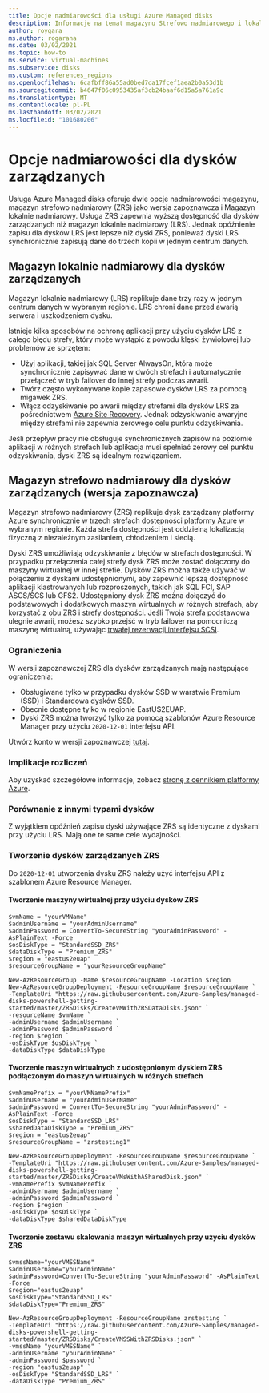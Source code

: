 ```yaml
---
title: Opcje nadmiarowości dla usługi Azure Managed disks
description: Informacje na temat magazynu Strefowo nadmiarowego i lokalnie nadmiarowego magazynu dla usługi Azure Managed Disks.
author: roygara
ms.author: rogarana
ms.date: 03/02/2021
ms.topic: how-to
ms.service: virtual-machines
ms.subservice: disks
ms.custom: references_regions
ms.openlocfilehash: 6cafbff86a55ad0bed7da17fcef1aea2b0a53d1b
ms.sourcegitcommit: b4647f06c0953435af3cb24baaf6d15a5a761a9c
ms.translationtype: MT
ms.contentlocale: pl-PL
ms.lasthandoff: 03/02/2021
ms.locfileid: "101680206"
---
```

# <a name="redundancy-options-for-managed-disks"></a>Opcje nadmiarowości dla dysków zarządzanych

Usługa Azure Managed disks oferuje dwie opcje nadmiarowości magazynu, magazyn strefowo nadmiarowy (ZRS) jako wersja zapoznawcza i Magazyn lokalnie nadmiarowy. Usługa ZRS zapewnia wyższą dostępność dla dysków zarządzanych niż magazyn lokalnie nadmiarowy (LRS). Jednak opóźnienie zapisu dla dysków LRS jest lepsze niż dyski ZRS, ponieważ dyski LRS synchronicznie zapisują dane do trzech kopii w jednym centrum danych.

## <a name="locally-redundant-storage-for-managed-disks"></a>Magazyn lokalnie nadmiarowy dla dysków zarządzanych

Magazyn lokalnie nadmiarowy (LRS) replikuje dane trzy razy w jednym centrum danych w wybranym regionie. LRS chroni dane przed awarią serwera i uszkodzeniem dysku. 

Istnieje kilka sposobów na ochronę aplikacji przy użyciu dysków LRS z całego błędu strefy, który może wystąpić z powodu klęski żywiołowej lub problemów ze sprzętem:
- Użyj aplikacji, takiej jak SQL Server AlwaysOn, która może synchronicznie zapisywać dane w dwóch strefach i automatycznie przełączeć w tryb failover do innej strefy podczas awarii.
- Twórz często wykonywane kopie zapasowe dysków LRS za pomocą migawek ZRS.
- Włącz odzyskiwanie po awarii między strefami dla dysków LRS za pośrednictwem [Azure Site Recovery](../site-recovery/azure-to-azure-how-to-enable-zone-to-zone-disaster-recovery.md). Jednak odzyskiwanie awaryjne między strefami nie zapewnia zerowego celu punktu odzyskiwania.

Jeśli przepływ pracy nie obsługuje synchronicznych zapisów na poziomie aplikacji w różnych strefach lub aplikacja musi spełniać zerowy cel punktu odzyskiwania, dyski ZRS są idealnym rozwiązaniem.

## <a name="zone-redundant-storage-for-managed-disks-preview"></a>Magazyn strefowo nadmiarowy dla dysków zarządzanych (wersja zapoznawcza)

Magazyn strefowo nadmiarowy (ZRS) replikuje dysk zarządzany platformy Azure synchronicznie w trzech strefach dostępności platformy Azure w wybranym regionie. Każda strefa dostępności jest oddzielną lokalizacją fizyczną z niezależnym zasilaniem, chłodzeniem i siecią. 

Dyski ZRS umożliwiają odzyskiwanie z błędów w strefach dostępności. W przypadku przełączenia całej strefy dysk ZRS może zostać dołączony do maszyny wirtualnej w innej strefie. Dysków ZRS można także używać w połączeniu z dyskami udostępnionymi, aby zapewnić lepszą dostępność aplikacji klastrowanych lub rozproszonych, takich jak SQL FCI, SAP ASCS/SCS lub GFS2. Udostępniony dysk ZRS można dołączyć do podstawowych i dodatkowych maszyn wirtualnych w różnych strefach, aby korzystać z obu ZRS i [strefy dostępności](../availability-zones/az-overview.md). Jeśli Twoja strefa podstawowa ulegnie awarii, możesz szybko przejść w tryb failover na pomocniczą maszynę wirtualną, używając [trwałej rezerwacji interfejsu SCSI](disks-shared-enable.md#supported-scsi-pr-commands).

### <a name="limitations"></a>Ograniczenia

W wersji zapoznawczej ZRS dla dysków zarządzanych mają następujące ograniczenia:

- Obsługiwane tylko w przypadku dysków SSD w warstwie Premium (SSD) i Standardowa dysków SSD.
- Obecnie dostępne tylko w regionie EastUS2EUAP.
- Dyski ZRS można tworzyć tylko za pomocą szablonów Azure Resource Manager przy użyciu `2020-12-01` interfejsu API.

Utwórz konto w wersji zapoznawczej [tutaj](https://aka.ms/ZRSDisksPreviewSignUp).

### <a name="billing-implications"></a>Implikacje rozliczeń

Aby uzyskać szczegółowe informacje, zobacz [stronę z cennikiem platformy Azure](https://azure.microsoft.com/pricing/details/managed-disks/).

### <a name="comparison-with-other-disk-types"></a>Porównanie z innymi typami dysków

Z wyjątkiem opóźnień zapisu dyski używające ZRS są identyczne z dyskami przy użyciu LRS. Mają one te same cele wydajności.

### <a name="create-zrs-managed-disks"></a>Tworzenie dysków zarządzanych ZRS

Do `2020-12-01` utworzenia dysku ZRS należy użyć interfejsu API z szablonem Azure Resource Manager.

#### <a name="create-a-vm-with-zrs-disks"></a>Tworzenie maszyny wirtualnej przy użyciu dysków ZRS

```
$vmName = "yourVMName" 
$adminUsername = "yourAdminUsername"
$adminPassword = ConvertTo-SecureString "yourAdminPassword" -AsPlainText -Force
$osDiskType = "StandardSSD_ZRS"
$dataDiskType = "Premium_ZRS"
$region = "eastus2euap"
$resourceGroupName = "yourResourceGroupName"

New-AzResourceGroup -Name $resourceGroupName -Location $region
New-AzResourceGroupDeployment -ResourceGroupName $resourceGroupName `
-TemplateUri "https://raw.githubusercontent.com/Azure-Samples/managed-disks-powershell-getting-started/master/ZRSDisks/CreateVMWithZRSDataDisks.json" `
-resourceName $vmName `
-adminUsername $adminUsername `
-adminPassword $adminPassword `
-region $region `
-osDiskType $osDiskType `
-dataDiskType $dataDiskType
```

#### <a name="create-vms-with-a-shared-zrs-disk-attached-to-the-vms-in-different-zones"></a>Tworzenie maszyn wirtualnych z udostępnionym dyskiem ZRS podłączonym do maszyn wirtualnych w różnych strefach

```
$vmNamePrefix = "yourVMNamePrefix"
$adminUsername = "yourAdminUserName"
$adminPassword = ConvertTo-SecureString "yourAdminPassword" -AsPlainText -Force
$osDiskType = "StandardSSD_LRS"
$sharedDataDiskType = "Premium_ZRS"
$region = "eastus2euap"
$resourceGroupName = "zrstesting1"

New-AzResourceGroupDeployment -ResourceGroupName $resourceGroupName `
-TemplateUri "https://raw.githubusercontent.com/Azure-Samples/managed-disks-powershell-getting-started/master/ZRSDisks/CreateVMsWithASharedDisk.json" `
-vmNamePrefix $vmNamePrefix `
-adminUsername $adminUsername `
-adminPassword $adminPassword `
-region $region `
-osDiskType $osDiskType `
-dataDiskType $sharedDataDiskType
```

#### <a name="create-a-virtual-machine-scale-set-with-zrs-disks"></a>Tworzenie zestawu skalowania maszyn wirtualnych przy użyciu dysków ZRS

```
$vmssName="yourVMSSName"
$adminUsername="yourAdminName"
$adminPassword=ConvertTo-SecureString "yourAdminPassword" -AsPlainText -Force
$region="eastus2euap"
$osDiskType="StandardSSD_LRS"
$dataDiskType="Premium_ZRS"

New-AzResourceGroupDeployment -ResourceGroupName zrstesting `
-TemplateUri "https://raw.githubusercontent.com/Azure-Samples/managed-disks-powershell-getting-started/master/ZRSDisks/CreateVMSSWithZRSDisks.json" `
-vmssName "yourVMSSName" `
-adminUsername "yourAdminName" `
-adminPassword $password `
-region "eastus2euap" `
-osDiskType "StandardSSD_LRS" `
-dataDiskType "Premium_ZRS" `
```
